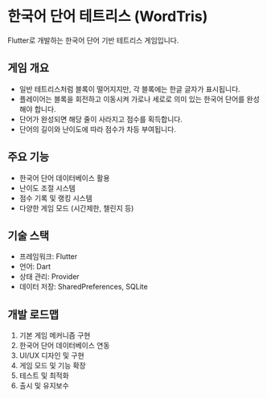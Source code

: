 # 한국어 단어 테트리스 (WordTris)

Flutter로 개발하는 한국어 단어 기반 테트리스 게임입니다.

## 게임 개요
- 일반 테트리스처럼 블록이 떨어지지만, 각 블록에는 한글 글자가 표시됩니다.
- 플레이어는 블록을 회전하고 이동시켜 가로나 세로로 의미 있는 한국어 단어를 완성해야 합니다.
- 단어가 완성되면 해당 줄이 사라지고 점수를 획득합니다.
- 단어의 길이와 난이도에 따라 점수가 차등 부여됩니다.

## 주요 기능
- 한국어 단어 데이터베이스 활용
- 난이도 조절 시스템
- 점수 기록 및 랭킹 시스템
- 다양한 게임 모드 (시간제한, 챌린지 등)

## 기술 스택
- 프레임워크: Flutter
- 언어: Dart
- 상태 관리: Provider
- 데이터 저장: SharedPreferences, SQLite

## 개발 로드맵
1. 기본 게임 메커니즘 구현
2. 한국어 단어 데이터베이스 연동
3. UI/UX 디자인 및 구현
4. 게임 모드 및 기능 확장
5. 테스트 및 최적화
6. 출시 및 유지보수 